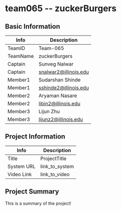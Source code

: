 # team065 -- zuckerBurgers

## Basic Information

|   Info      |        Description     |
| ----------- | ---------------------- |
| TeamID      |        Team-065        |
| TeamName    |        zuckerBurgers       |
| Captain     |       Sunveg Nalwar     |
| Captain     |   snalwar2@illinois.edu |
| Member1     |       Sudarshan Shinde      |
| Member1     |    sshinde2@illinois.edu   |
| Member2     |        Aryaman Nasare     |
| Member2     |   libin2@illinois.edu  |
| Member3     |        Lijun Zhu       |
| Member3     |   lijunz2@illinois.edu  |

## Project Information

|   Info      |        Description     |
| ----------- | ---------------------- |
|  Title      |       ProjectTitle     |
| System URL  |      link_to_system    |
| Video Link  |      link_to_video     |

## Project Summary

This is a summary of the project!
